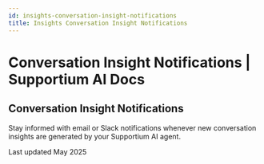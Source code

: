 ```yaml
---
id: insights-conversation-insight-notifications
title: Insights Conversation Insight Notifications
---
```


# Conversation Insight Notifications | Supportium AI Docs

## Conversation Insight Notifications

Stay informed with email or Slack notifications whenever new conversation insights are generated by your Supportium AI agent.

Last updated May 2025

